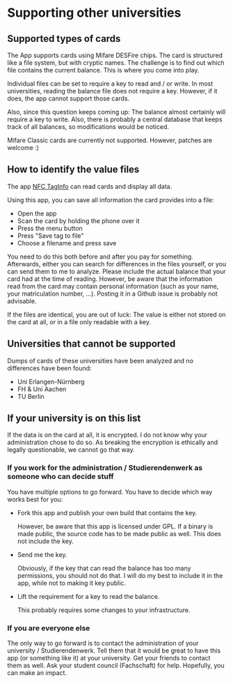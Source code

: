 Supporting other universities
=============================

Supported types of cards
------------------------

The App supports cards using Mifare DESFire chips. The card is structured like a file system, but with cryptic names. The challenge is to find out which file contains the current balance. This is where you come into play.

Individual files can be set to require a key to read and / or write. In most universities, reading the balance file does not require a key. However, if it does, the app cannot support those cards.

Also, since this question keeps coming up: The balance almost certainly will require a key to write. Also, there is probably a central database that keeps track of all balances, so modifications would be noticed.

Mifare Classic cards are currently not supported. However, patches are welcome :)

How to identify the value files
-------------------------------

The app [NFC TagInfo](https://play.google.com/store/apps/details?id=at.mroland.android.apps.nfctaginfo) can read cards and display all data.

Using this app, you can save all information the card provides into a file:
* Open the app
* Scan the card by holding the phone over it
* Press the menu button
* Press "Save tag to file"
* Choose a filename and press save

You need to do this both before and after you pay for something. Afterwards, either you can search for differences in the files yourself, or you can send them to me to analyze. Please include the actual balance that your card had at the time of reading. However, be aware that the information read from the card may contain personal information (such as your name, your matriculation number, ...). Posting it in a Github issue is probably not advisable.

If the files are identical, you are out of luck: The value is either not stored on the card at all, or in a file only readable with a key.

Universities that cannot be supported
-------------------------------------
Dumps of cards of these universities have been analyzed and no differences have been found:

* Uni Erlangen-Nürnberg
* FH & Uni Aachen
* TU Berlin

If your university is on this list
----------------------------------
If the data is on the card at all, it is encrypted. I do not know why your administration chose to do so. As breaking the encryption is ethically and legally questionable, we cannot go that way. 

### If you work for the administration / Studierendenwerk as someone who can decide stuff

You have multiple options to go forward. You have to decide which way works best for you:

* Fork this app and publish your own build that contains the key.

  However, be aware that this app is licensed under GPL. If a binary is made public, the source code has to be made public as well. This does not include the key.
  
* Send me the key.

  Obviously, if the key that can read the balance has too many permissions, you should not do that. I will do my best to include it in the app, while not to making it key public.
  
* Lift the requirement for a key to read the balance.

  This probably requires some changes to your infrastructure.

### If you are everyone else

The only way to go forward is to contact the administration of your university / Studierendenwerk. Tell them that it would be great to have this app (or something like it) at your university. Get your friends to contact them as well. Ask your student council (Fachschaft) for help. Hopefully, you can make an impact.

